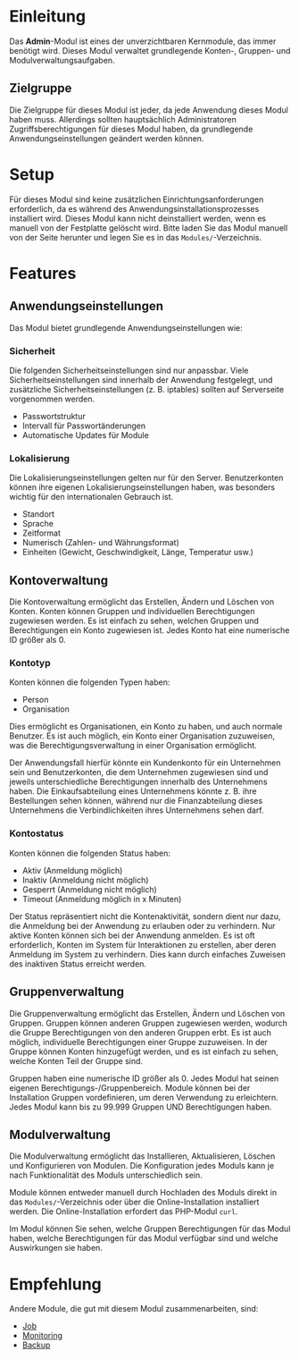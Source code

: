 # Einleitung

Das **Admin**-Modul ist eines der unverzichtbaren Kernmodule, das immer benötigt wird. Dieses Modul verwaltet grundlegende Konten-, Gruppen- und Modulverwaltungsaufgaben.

## Zielgruppe

Die Zielgruppe für dieses Modul ist jeder, da jede Anwendung dieses Modul haben muss. Allerdings sollten hauptsächlich Administratoren Zugriffsberechtigungen für dieses Modul haben, da grundlegende Anwendungseinstellungen geändert werden können.

# Setup

Für dieses Modul sind keine zusätzlichen Einrichtungsanforderungen erforderlich, da es während des Anwendungsinstallationsprozesses installiert wird. Dieses Modul kann nicht deinstalliert werden, wenn es manuell von der Festplatte gelöscht wird. Bitte laden Sie das Modul manuell von der Seite herunter und legen Sie es in das `Modules/`-Verzeichnis.

# Features

## Anwendungseinstellungen

Das Modul bietet grundlegende Anwendungseinstellungen wie:

### Sicherheit

Die folgenden Sicherheitseinstellungen sind nur anpassbar. Viele Sicherheitseinstellungen sind innerhalb der Anwendung festgelegt, und zusätzliche Sicherheitseinstellungen (z. B. iptables) sollten auf Serverseite vorgenommen werden.

* Passwortstruktur
* Intervall für Passwortänderungen
* Automatische Updates für Module

### Lokalisierung

Die Lokalisierungseinstellungen gelten nur für den Server. Benutzerkonten können ihre eigenen Lokalisierungseinstellungen haben, was besonders wichtig für den internationalen Gebrauch ist.

* Standort
* Sprache
* Zeitformat
* Numerisch (Zahlen- und Währungsformat)
* Einheiten (Gewicht, Geschwindigkeit, Länge, Temperatur usw.)

## Kontoverwaltung

Die Kontoverwaltung ermöglicht das Erstellen, Ändern und Löschen von Konten. Konten können Gruppen und individuellen Berechtigungen zugewiesen werden. Es ist einfach zu sehen, welchen Gruppen und Berechtigungen ein Konto zugewiesen ist. Jedes Konto hat eine numerische ID größer als 0.

### Kontotyp

Konten können die folgenden Typen haben:

* Person
* Organisation

Dies ermöglicht es Organisationen, ein Konto zu haben, und auch normale Benutzer. Es ist auch möglich, ein Konto einer Organisation zuzuweisen, was die Berechtigungsverwaltung in einer Organisation ermöglicht.

Der Anwendungsfall hierfür könnte ein Kundenkonto für ein Unternehmen sein und Benutzerkonten, die dem Unternehmen zugewiesen sind und jeweils unterschiedliche Berechtigungen innerhalb des Unternehmens haben. Die Einkaufsabteilung eines Unternehmens könnte z. B. ihre Bestellungen sehen können, während nur die Finanzabteilung dieses Unternehmens die Verbindlichkeiten ihres Unternehmens sehen darf.

### Kontostatus

Konten können die folgenden Status haben:

* Aktiv (Anmeldung möglich)
* Inaktiv (Anmeldung nicht möglich)
* Gesperrt (Anmeldung nicht möglich)
* Timeout (Anmeldung möglich in x Minuten)

Der Status repräsentiert nicht die Kontenaktivität, sondern dient nur dazu, die Anmeldung bei der Anwendung zu erlauben oder zu verhindern. Nur aktive Konten können sich bei der Anwendung anmelden. Es ist oft erforderlich, Konten im System für Interaktionen zu erstellen, aber deren Anmeldung im System zu verhindern. Dies kann durch einfaches Zuweisen des inaktiven Status erreicht werden.

## Gruppenverwaltung

Die Gruppenverwaltung ermöglicht das Erstellen, Ändern und Löschen von Gruppen. Gruppen können anderen Gruppen zugewiesen werden, wodurch die Gruppe Berechtigungen von den anderen Gruppen erbt. Es ist auch möglich, individuelle Berechtigungen einer Gruppe zuzuweisen. In der Gruppe können Konten hinzugefügt werden, und es ist einfach zu sehen, welche Konten Teil der Gruppe sind.

Gruppen haben eine numerische ID größer als 0. Jedes Modul hat seinen eigenen Berechtigungs-/Gruppenbereich. Module können bei der Installation Gruppen vordefinieren, um deren Verwendung zu erleichtern. Jedes Modul kann bis zu 99.999 Gruppen UND Berechtigungen haben.

## Modulverwaltung

Die Modulverwaltung ermöglicht das Installieren, Aktualisieren, Löschen und Konfigurieren von Modulen. Die Konfiguration jedes Moduls kann je nach Funktionalität des Moduls unterschiedlich sein.

Module können entweder manuell durch Hochladen des Moduls direkt in das `Modules/`-Verzeichnis oder über die Online-Installation installiert werden. Die Online-Installation erfordert das PHP-Modul `curl`.

Im Modul können Sie sehen, welche Gruppen Berechtigungen für das Modul haben, welche Berechtigungen für das Modul verfügbar sind und welche Auswirkungen sie haben.

# Empfehlung

Andere Module, die gut mit diesem Modul zusammenarbeiten, sind:

* [Job]({/}?id=Job)
* [Monitoring]({/}?id=Monitoring)
* [Backup]({/}?id=Backup)